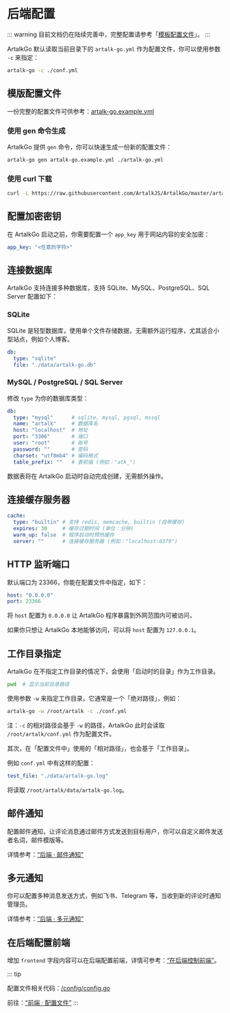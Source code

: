 # 后端配置

::: warning
目前文档仍在陆续完善中，完整配置请参考「[模板配置文件](https://github.com/ArtalkJS/ArtalkGo/blob/master/artalk-go.example.yml)」。
:::

ArtalkGo 默认读取当前目录下的 `artalk-go.yml` 作为配置文件，你可以使用参数 `-c` 来指定：

```bash
artalk-go -c ./conf.yml
```

## 模版配置文件

一份完整的配置文件可供参考：[artalk-go.example.yml](https://github.com/ArtalkJS/ArtalkGo/blob/master/artalk-go.example.yml)

### 使用 gen 命令生成

ArtalkGo 提供 `gen` 命令，你可以快速生成一份新的配置文件：

```bash
artalk-go gen artalk-go.example.yml ./artalk-go.yml
```

### 使用 curl 下载

```bash
curl -L https://raw.githubusercontent.com/ArtalkJS/ArtalkGo/master/artalk-go.example.yml > conf.yml
```

## 配置加密密钥

在 ArtalkGo 启动之前，你需要配置一个 `app_key` 用于网站内容的安全加密：

```yaml
app_key: "<任意的字符>"
```

## 连接数据库

ArtalkGo 支持连接多种数据库，支持 SQLite、MySQL、PostgreSQL、SQL Server 配置如下：

### SQLite

SQLite 是轻型数据库，使用单个文件存储数据，无需额外运行程序，尤其适合小型站点，例如个人博客。

```yaml
db:
  type: "sqlite"
  file: "./data/artalk-go.db"
```

### MySQL / PostgreSQL / SQL Server

修改 `type` 为你的数据库类型：

```yaml
db:
  type: "mysql"      # sqlite, mysql, pgsql, mssql
  name: "artalk"     # 数据库名
  host: "localhost"  # 地址
  port: "3306"       # 端口
  user: "root"       # 账号
  password: ""       # 密码
  charset: "utf8mb4" # 编码格式
  table_prefix: ""   # 表前缀 (例如："atk_")
```

数据表将在 ArtalkGo 启动时自动完成创建，无需额外操作。

## 连接缓存服务器

```yaml
cache:
  type: "builtin" # 支持 redis, memcache, builtin (自带缓存)
  expires: 30     # 缓存过期时间 (单位：分钟)
  warm_up: false  # 程序启动时预热缓存
  server: ""      # 连接缓存服务器 (例如："localhost:6379")
```

## HTTP 监听端口

默认端口为 23366，你能在配置文件中指定，如下：

```yaml
host: "0.0.0.0"
port: 23366
```

将 `host` 配置为 `0.0.0.0` 让 ArtalkGo 程序暴露到外网范围内可被访问，

如果你只想让 ArtalkGo 本地能够访问，可以将 `host` 配置为 `127.0.0.1`。

## 工作目录指定

ArtalkGo 在不指定工作目录的情况下，会使用「启动时的目录」作为工作目录。

```bash
pwd  # 显示当前目录路径
```

使用参数 `-w` 来指定工作目录，它通常是一个「绝对路径」，例如：

```bash
artalk-go -w /root/artalk -c ./conf.yml
```

注：`-c` 的相对路径会基于 `-w` 的路径，ArtalkGo 此时会读取 `/root/artalk/conf.yml` 作为配置文件。

其次，在「配置文件中」使用的「相对路径」，也会基于「工作目录」。

例如 `conf.yml` 中有这样的配置：

```yaml
test_file: "./data/artalk-go.log"
```

将读取 `/root/artalk/data/artalk-go.log`。

## 邮件通知

配置邮件通知，让评论消息通过邮件方式发送到目标用户，你可以自定义邮件发送者名词，邮件模版等。

详情参考：[“后端 · 邮件通知”](/guide/backend/email.md)

## 多元通知

你可以配置多种消息发送方式，例如飞书、Telegram 等，当收到新的评论时通知管理员。

详情参考：[“后端 · 多元通知”](/guide/backend/notify.md)

## 在后端配置前端

增加 `frontend` 字段内容可以在后端配置前端，详情可参考：[“在后端控制前端”](/guide/backend/fe-control)。

::: tip

配置文件相关代码：[/config/config.go](https://github.com/ArtalkJS/ArtalkGo/blob/master/config/config.go)

前往：[“前端 · 配置文件”](/guide/frontend/config.md)
:::
